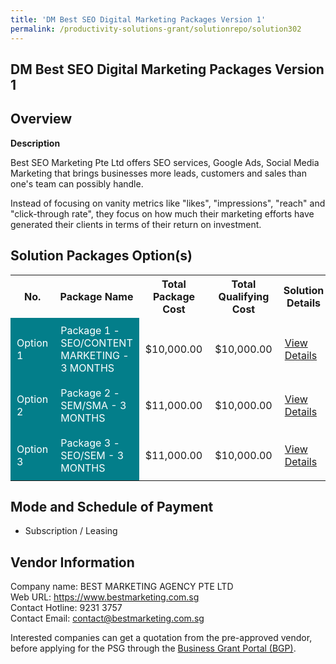 ```yaml
---
title: 'DM Best SEO Digital Marketing Packages Version 1'
permalink: /productivity-solutions-grant/solutionrepo/solution302
---
```


## DM Best SEO Digital Marketing Packages Version 1

## Overview

**Description**

Best SEO Marketing Pte Ltd offers SEO services, Google Ads, Social Media Marketing that brings businesses more leads, customers and sales than one's team can possibly handle.

Instead of focusing on vanity metrics like "likes", "impressions", "reach" and "click-through rate", they focus on how much their marketing efforts have generated their clients in terms of their return on investment.

## Solution Packages Option(s)

<table>
<tr>
<th><b>No.</b></th>
<th><b>Package Name</b></th>
<th><b>Total Package Cost</b></th>
<th><b>Total Qualifying Cost</b></th>
<th><b>Solution Details</b></th>
</tr>
<tr>
<td style='padding: 10px; background-color: #037E8A; color: #FFFFFF;'>Option 1</td>
<td style='padding: 10px; background-color: #037E8A; color: #FFFFFF;'>Package 1 - SEO/CONTENT MARKETING - 3 MONTHS</td>
<td style='padding: 10px;'>$10,000.00</td>
<td style='padding: 10px;'>$10,000.00</td>
<td style='padding: 10px;'><a href='/images/psg/BEST_MARKETING_DM_Best_SEO_DesensitisedPart1.pdf' target='_blank'>View Details</a></td>
</tr>
<tr>
<td style='padding: 10px; background-color: #037E8A; color: #FFFFFF;'>Option 2</td>
<td style='padding: 10px; background-color: #037E8A; color: #FFFFFF;'>Package 2 - SEM/SMA - 3 MONTHS</td>
<td style='padding: 10px;'>$11,000.00</td>
<td style='padding: 10px;'>$10,000.00</td>
<td style='padding: 10px;'><a href='/images/psg/BEST_MARKETING_DM_Best_SEO_DesensitisedPart2.pdf' target='_blank'>View Details</a></td>
</tr>
<tr>
<td style='padding: 10px; background-color: #037E8A; color: #FFFFFF;'>Option 3</td>
<td style='padding: 10px; background-color: #037E8A; color: #FFFFFF;'>Package 3 - SEO/SEM - 3 MONTHS</td>
<td style='padding: 10px;'>$11,000.00</td>
<td style='padding: 10px;'>$10,000.00</td>
<td style='padding: 10px;'><a href='/images/psg/BEST_MARKETING_DM_Best_SEO_DesensitisedPart3.pdf' target='_blank'>View Details</a></td>
</tr>
</table>

## Mode and Schedule of Payment

 - Subscription / Leasing

## Vendor Information

 Company name: BEST MARKETING AGENCY PTE LTD<br>Web URL: https://www.bestmarketing.com.sg<br>Contact Hotline: 9231 3757<br>Contact Email: contact@bestmarketing.com.sg

Interested companies can get a quotation from the pre-approved vendor, before applying for the PSG through the <a href='https://www.businessgrants.gov.sg/' target='_blank' rel='noopener'>Business Grant Portal (BGP)</a>.

<script src="/jquery/resize-tables.js"></script>
